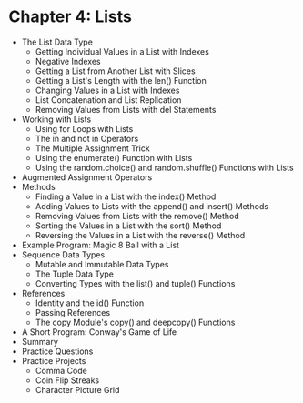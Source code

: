 # Chapter 4: Lists
- The List Data Type
  - Getting Individual Values in a List with Indexes
  - Negative Indexes
  - Getting a List from Another List with Slices
  - Getting a List's Length with the len() Function
  - Changing Values in a List with Indexes
  - List Concatenation and List Replication
  - Removing Values from Lists with del Statements
- Working with Lists
  - Using for Loops with Lists
  - The in and not in Operators
  - The Multiple Assignment Trick
  - Using the enumerate() Function with Lists
  - Using the random.choice() and random.shuffle() Functions with Lists
- Augmented Assignment Operators
- Methods
  - Finding a Value in a List with the index() Method
  - Adding Values to Lists with the append() and insert() Methods
  - Removing Values from Lists with the remove() Method
  - Sorting the Values in a List with the sort() Method
  - Reversing the Values in a List with the reverse() Method
- Example Program: Magic 8 Ball with a List
- Sequence Data Types
  - Mutable and Immutable Data Types
  - The Tuple Data Type
  - Converting Types with the list() and tuple() Functions
- References
  - Identity and the id() Function
  - Passing References
  - The copy Module's copy() and deepcopy() Functions
- A Short Program: Conway's Game of Life
- Summary
- Practice Questions
- Practice Projects
  - Comma Code
  - Coin Flip Streaks
  - Character Picture Grid